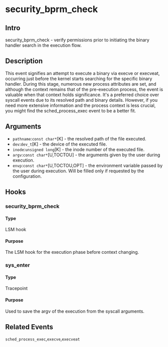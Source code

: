 # security_bprm_check

## Intro
security_bprm_check - verify permissions prior to initiating the binary handler search in the execution flow.

## Description
This event signifies an attempt to execute a binary via execve or execveat, occurring just before the kernel starts searching for the specific binary handler. During this stage, numerous new process attributes are set, and although the context remains that of the pre-execution process, the event is valuable when that context holds significance. It's a preferred choice over syscall events due to its resolved path and binary details. However, if you need more extensive information and the process context is less crucial, you might find the sched_process_exec event to be a better fit.

## Arguments
* `pathname`:`const char*`[K] - the resolved path of the file executed.
* `dev`:`dev_t`[K] - the device of the executed file.
* `inode`:`unsigned long`[K] - the inode number of the executed file.
* `argv`:`const char*`[U,TOCTOU] - the arguments given by the user during execution.
* `envp`:`const char*`[U,TOCTOU,OPT] - the environment variable passed by the user during execution. Will be filled only if requested by the configuration.

## Hooks
### security_bprm_check
#### Type
LSM hook
#### Purpose
The LSM hook for the execution phase before context changing.

### sys_enter
#### Type
Tracepoint
#### Purpose
Used to save the argv of the execution from the syscall arguments.

## Related Events
`sched_process_exec`,`execve`,`execveat`